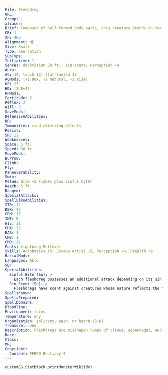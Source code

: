 ```yaml
---
File: Fleshdreg
URL: 
Group: 
aliases: 
Brief: Composed of half-formed body parts, this creature stands on two bizarre legs. Its mouth is full of jagged teeth and a slavering tongue.
CR: 1
XP: 400
Alignment: NE
Size: Small
Type: aberration
SubType: 
Initiative: 1
Senses: darkvision 60 ft., sin-scent; Perception +4
Aura: 
AC: 14, touch 12, flat-footed 13
ACMods: (+1 Dex, +2 natural, +1 size)
HP: 13
HD: (2d8+4)
HPMods: 
Fortitude: 2
Reflex: 3
Will: 3
SaveMods: 
DefensiveAbilities: 
DR: 
Immunities: mind-affecting effects
Resist: 
SR: 12
Weaknesses: 
Space: 5 ft.
Speed: 30 ft.
MoveMods: 
Burrow: 
Climb: 
Fly: 
Maneuverability: 
Swim: 
Melee: bite +3 (1d6+1 plus sinful bite)
Reach: 5 ft.
Ranged: 
SpecialAttacks: 
SpellLikeAbilities: 
STR: 12
DEX: 13
CON: 15
INT: 6
WIS: 11
CHA: 12
BAB: 1
CMB: 1
CMD: 12
Feats: Lightning Reflexes
Skills: Acrobatics +5, Escape Artist +5, Perception +4, Stealth +9
RacialMods: 
Languages: Aklo
SQ: 
SpecialAbilities:
  Sinful Bite (Su): >
    Each fleshdreg possesses an additional attack depending on its sin type. The save DCs are Charisma-based. Envy: An envy fleshdreg's bite attack can temporarily interfere with magic. If an envy fleshdreg deals damage with its bite attack to any creature under a magic effect, the fleshdreg attempts a dispel check as if it were caster level 3rd against the spell effect with the highest caster level. If the dispel check is successful, the effect is suppressed for 1d4 rounds. Gluttony: A gluttony fleshdreg's bite attack can wither and weaken the body of the creature it attacks. Any creature that takes damage from a gluttony fleshdreg's bite attack must succeed at a DC 12 Fortitude save or become fatigued. Subsequent uses of this ability do not cause a bitten creature to become exhausted. Greed: A greed fleshdreg's bite can twist and warp the body of a creature it attacks. Any creature that takes damage from a greed fleshdreg's bite attack must succeed at a DC 12 Fortitude save or have its speed reduced by half and take a -2 penalty to Strength and Dexterity for 1d6 rounds. Lust: A lust fleshdreg's bite can addle the mind of the creature it attacks. Any creature that takes damage from a lust fleshdreg's bite attack must succeed at a DC 12 Will save or become confused for 1 round. Pride: A pride fleshdreg's bite floods the senses of the creature it attacks. Any creature that takes damage from a pride fleshdreg's bite attack must succeed at a DC 12 Will save or be blinded for 1 round and dazzled for the next 1d4 rounds. Sloth: A sloth fleshdreg's bite conjures an amber crust that covers the target and restricts the target's movements. Any creature that takes damage from a sloth fleshdreg's bite attack must succeed at a DC 12 Reflex save or take a -2 penalty on attack rolls and Reflex saves for 1d4 rounds. Wrath: A wrath fleshdreg's bite delivers energy damage to creatures it attacks. Any creature that takes damage from a wrath fleshdreg's bite attack takes an additional 1d4 points of energy damage (fleshdreg's choice).
  Sin-Scent (Su): >
    Fleshdregs have scent against creatures whose nature reflects the fleshdreg's related sin. For example, a wrathful fleshdreg can scent creatures using rage effects. The GM should adjudicate what creatures a particular fleshdreg can scent.
SpellsKnown: 
SpellsPrepared: 
SpellDomains: 
Bloodline: 
Environment: ruins
Temperature: any
Organization: solitary, pair, or batch (3-8)
Treasure: none
Description: Fleshdregs are misshapen lumps of tissue, appendages, and biting mouths. These incomplete sinspawn are practically immortal, require little food to sustain their unnatural physiology, and don't seem to mature past the point of creation. Fleshdregs follow true sinspawn around like pets or curious children. Sinspawn use these weaker creatures as slaves, troops, and hunting companions. Despite this treatment, fleshdregs still seek out the company of their larger, more advanced cousins. Fleshdregs vary in appearance from one another depending on factors such as the sins that powered their creation. Wrathful fleshdregs develop a more predatory form than lustful fleshdregs do, and slothful fleshdregs are little more than bloated piles of flesh atop stubby legs. Most fleshdregs stand between 3 and 4 feet tall, and weigh about 60 pounds. Greed fleshdregs are the tallest of their kind, and sloth fleshdregs the heaviest.
Race: 
Class: 
MR: 
Copyright:
  Content: PFRPG Bestiary 4
---
```

```dataviewjs
customJS.Statblock.printMonsterWiki(dv)
```
